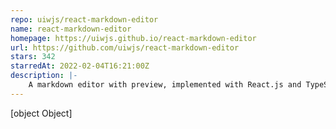 ```yaml
---
repo: uiwjs/react-markdown-editor
name: react-markdown-editor
homepage: https://uiwjs.github.io/react-markdown-editor
url: https://github.com/uiwjs/react-markdown-editor
stars: 342
starredAt: 2022-02-04T16:21:00Z
description: |-
    A markdown editor with preview, implemented with React.js and TypeScript.
---
```


[object Object]
